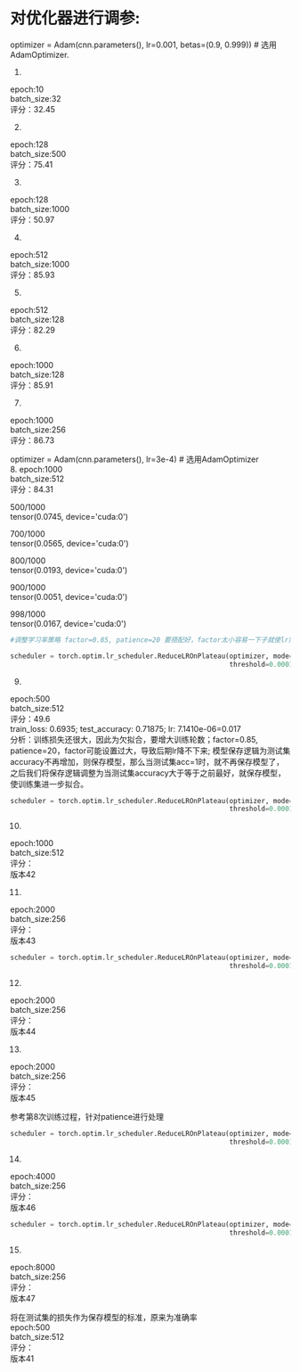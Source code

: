 # 对优化器进行调参:<br>

optimizer = Adam(cnn.parameters(), lr=0.001, betas=(0.9, 0.999))  # 选用AdamOptimizer. <br>

1. 
epoch:10<br>
batch_size:32<br>
评分：32.45<br>

2. 
epoch:128<br>
batch_size:500<br>
评分：75.41<br>

3. 
epoch:128<br>
batch_size:1000<br>
评分：50.97<br>

4. 
epoch:512<br>
batch_size:1000<br>
评分：85.93<br>

5. 
epoch:512<br>
batch_size:128<br>
评分：82.29<br>

6. 
epoch:1000<br>
batch_size:128<br>
评分：85.91<br>

7. 
epoch:1000<br>
batch_size:256<br>
评分：86.73<br>

optimizer = Adam(cnn.parameters(), lr=3e-4)  # 选用AdamOptimizer <br>
8. 
epoch:1000<br>
batch_size:512<br>
评分：84.31<br>

500/1000 <br>
tensor(0.0745, device='cuda:0')<br>

700/1000<br>
tensor(0.0565, device='cuda:0')<br>

800/1000<br>
tensor(0.0193, device='cuda:0')<br>

900/1000<br>
tensor(0.0051, device='cuda:0')<br>

998/1000<br>
tensor(0.0167, device='cuda:0')<br>

```python
#调整学习率策略 factor=0.85, patience=20 要搭配好，factor太小容易一下子就使lr降到很小值

scheduler = torch.optim.lr_scheduler.ReduceLROnPlateau(optimizer, mode='min', factor=0.85, patience=20, verbose=True,
                                                       threshold=0.0001, threshold_mode='rel', cooldown=0, min_lr=0, eps=1e-10)
```
9. 
epoch:500<br>
batch_size:512<br>
评分：49.6<br>
train_loss: 0.6935; test_accuracy: 0.71875; lr: 7.1410e-06=0.017 <br>
分析：训练损失还很大，因此为欠拟合，要增大训练轮数；factor=0.85, patience=20，factor可能设置过大，导致后期lr降不下来; 模型保存逻辑为测试集accuracy不再增加，则保存模型，那么当测试集acc=1时，就不再保存模型了，之后我们将保存逻辑调整为当测试集accuracy大于等于之前最好，就保存模型，使训练集进一步拟合。<br>


```python
scheduler = torch.optim.lr_scheduler.ReduceLROnPlateau(optimizer, mode='min', factor=0.6, patience=50, verbose=True,
                                                       threshold=0.0001, threshold_mode='rel', cooldown=0, min_lr=0, eps=1e-10)
```
10.
epoch:1000<br>
batch_size:512<br>
评分：<br>版本42

11.
epoch:2000<br>
batch_size:256<br>
评分：<br>版本43

```python
scheduler = torch.optim.lr_scheduler.ReduceLROnPlateau(optimizer, mode='min', factor=0.6, patience=100, verbose=True,
                                                       threshold=0.0001, threshold_mode='rel', cooldown=0, min_lr=0, eps=1e-10)
```
12.
epoch:2000<br>
batch_size:256<br>
评分：<br>版本44

13.
epoch:2000<br>
batch_size:256<br>
评分：<br>版本45

参考第8次训练过程，针对patience进行处理<br>
```python
scheduler = torch.optim.lr_scheduler.ReduceLROnPlateau(optimizer, mode='min', factor=0.1, patience=800, verbose=True,
                                                       threshold=0.0001, threshold_mode='rel', cooldown=0, min_lr=0, eps=1e-10)
```                                           
14.
epoch:4000<br>
batch_size:256<br>
评分：<br>版本46

```python
scheduler = torch.optim.lr_scheduler.ReduceLROnPlateau(optimizer, mode='min', factor=0.5, patience=800, verbose=True,
                                                       threshold=0.0001, threshold_mode='rel', cooldown=0, min_lr=0, eps=1e-10)
```
15.
epoch:8000<br>
batch_size:256<br>
评分：<br>版本47

将在测试集的损失作为保存模型的标准，原来为准确率<br>
epoch:500<br>
batch_size:512<br>
评分：<br>版本41
